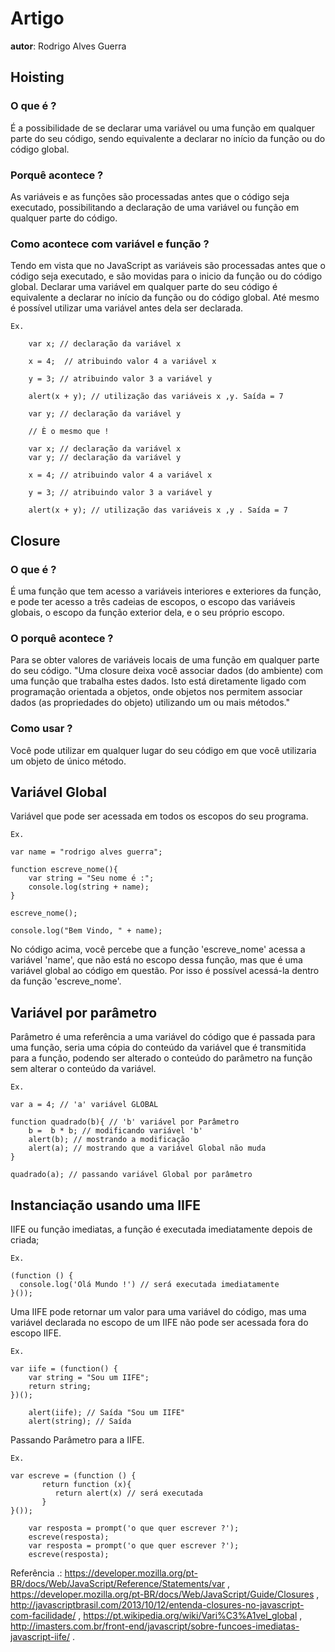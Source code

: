 # Artigo
**autor**: Rodrigo Alves Guerra

## Hoisting

### O que é ?

É a possibilidade de se declarar uma variável ou uma função em qualquer parte do seu código, 
sendo equivalente a declarar no início da função ou do código global.

### Porquê acontece ?

As variáveis e as funções são processadas antes que o código seja executado, 
possibilitando a declaração de uma variável ou função em qualquer parte do código.

### Como acontece com variável e função ?

Tendo em vista que no JavaScript as variáveis são processadas antes que o código seja executado, 
e são movidas para o inicio da função ou do código global.
Declarar uma variável em qualquer parte do seu código é equivalente a declarar no início da função ou do código global.
Até mesmo é possível utilizar uma variável antes dela ser declarada.

	Ex.

		var x; // declaração da variável x 

		x = 4;	// atribuindo valor 4 a variável x

		y = 3; // atribuindo valor 3 a variável y

		alert(x + y); // utilização das variáveis x ,y. Saída = 7

		var y; // declaração da variável y

		// È o mesmo que !

		var x; // declaração da variável x
		var y; // declaração da variável y

		x = 4; // atribuindo valor 4 a variável x

		y = 3; // atribuindo valor 3 a variável y

		alert(x + y); // utilização das variáveis x ,y . Saída = 7


## Closure

### O que é ?

É uma função que tem acesso a variáveis interiores e exteriores da função, 
e pode ter acesso a três cadeias de escopos, o escopo das variáveis globais, 
o escopo da função exterior dela, e o seu próprio escopo.

### O porquê acontece ?   

Para se obter valores de variáveis locais de uma função em qualquer parte do seu código. 
"Uma closure deixa você associar dados (do ambiente) com uma função que trabalha estes dados. 
 Isto está diretamente ligado com programação orientada a objetos,
 onde objetos nos permitem associar dados (as propriedades do objeto) utilizando um ou mais métodos."

### Como usar ? 

Você pode utilizar em qualquer lugar do seu código em que você utilizaria um objeto de único método.

## Variável Global

Variável que pode ser acessada em todos os escopos do seu programa.
	
	Ex. 

	var name = "rodrigo alves guerra";

	function escreve_nome(){
		var string = "Seu nome é :";
		console.log(string + name);			
	}

	escreve_nome();

	console.log("Bem Vindo, " + name);

No código acima, você percebe que a função 'escreve_nome' acessa a variável 'name', 
que não está no escopo dessa função, mas que é uma variável global ao código em questão.
Por isso é possível acessá-la dentro da função 'escreve_nome'.

## Variável por parâmetro

Parâmetro é uma referência a uma variável do código que é passada para uma função, 
seria uma cópia do conteúdo da variável que é transmitida para a função, 
podendo ser alterado o conteúdo do parâmetro na função sem alterar o conteúdo da variável.

	Ex. 

	var a = 4; // 'a' variável GLOBAL

	function quadrado(b){ // 'b' variável por Parâmetro 
		b =  b * b; // modificando variável 'b' 
		alert(b); // mostrando a modificação
		alert(a); // mostrando que a variável Global não muda			
	}

	quadrado(a); // passando variável Global por parâmetro

## Instanciação usando uma IIFE

IIFE  ou  função imediatas, a função é executada imediatamente depois de criada;

	Ex.

	(function () {
	  console.log('Olá Mundo !') // será executada imediatamente	
	}());

Uma IIFE pode retornar um valor para uma variável do código, 
mas uma variável declarada no escopo de um IIFE não pode ser acessada fora do escopo IIFE.
	
	Ex.

	var iife = (function() { 
		var string = "Sou um IIFE";
		return string; 
	})();

        alert(iife); // Saída "Sou um IIFE"
        alert(string); // Saída 

	

Passando Parâmetro para a IIFE.
	
	Ex.
	
	var escreve = (function () {
           return function (x){
	          return alert(x) // será executada 	
           }
	}());

        var resposta = prompt('o que quer escrever ?');
        escreve(resposta);
        var resposta = prompt('o que quer escrever ?');
        escreve(resposta);

Referência .: https://developer.mozilla.org/pt-BR/docs/Web/JavaScript/Reference/Statements/var ,  https://developer.mozilla.org/pt-BR/docs/Web/JavaScript/Guide/Closures , http://javascriptbrasil.com/2013/10/12/entenda-closures-no-javascript-com-facilidade/ , https://pt.wikipedia.org/wiki/Vari%C3%A1vel_global , http://imasters.com.br/front-end/javascript/sobre-funcoes-imediatas-javascript-iife/ .
